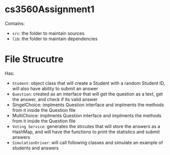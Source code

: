# cs3560Assignment1
  Contains: 
  - `src`: the folder to maintain sources
  - `lib`: the folder to maintain dependencies

# File Strucutre
  Has: 
  - `Student`: object class that will create a Student with a random Student ID, will also have ability to submit an answer
  - `Question`: created as an interface that will get the question as a text, get the answer, and check if its valid answer
  - SingelChoice: implments Question interface and implments the methods from it inside the Question file
  - MultiChoice: implments Question interface and implments the methods from it inside the Question file
  - `Voting Service`: generates the strcutes that will store the answers as a HashMap, and will have the functions to print the statistics and submit answers
  - `SimulationDriver`: will call following classes and simulate an example of students and answers
  
  

